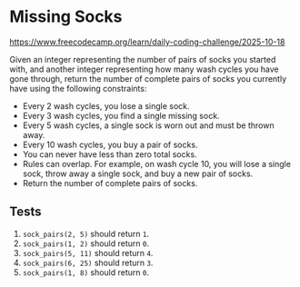 # Missing Socks

https://www.freecodecamp.org/learn/daily-coding-challenge/2025-10-18

Given an integer representing the number of pairs of socks you started with, and another integer representing how many wash cycles you have gone through, return the number of complete pairs of socks you currently have using the following constraints:

- Every 2 wash cycles, you lose a single sock.
- Every 3 wash cycles, you find a single missing sock.
- Every 5 wash cycles, a single sock is worn out and must be thrown away.
- Every 10 wash cycles, you buy a pair of socks.
- You can never have less than zero total socks.
- Rules can overlap. For example, on wash cycle 10, you will lose a single sock, throw away a single sock, and buy a new pair of socks.
- Return the number of complete pairs of socks.

## Tests

1. `sock_pairs(2, 5)` should return `1`.
1. `sock_pairs(1, 2)` should return `0`.
1. `sock_pairs(5, 11)` should return `4`.
1. `sock_pairs(6, 25)` should return `3`.
1. `sock_pairs(1, 8)` should return `0`.
